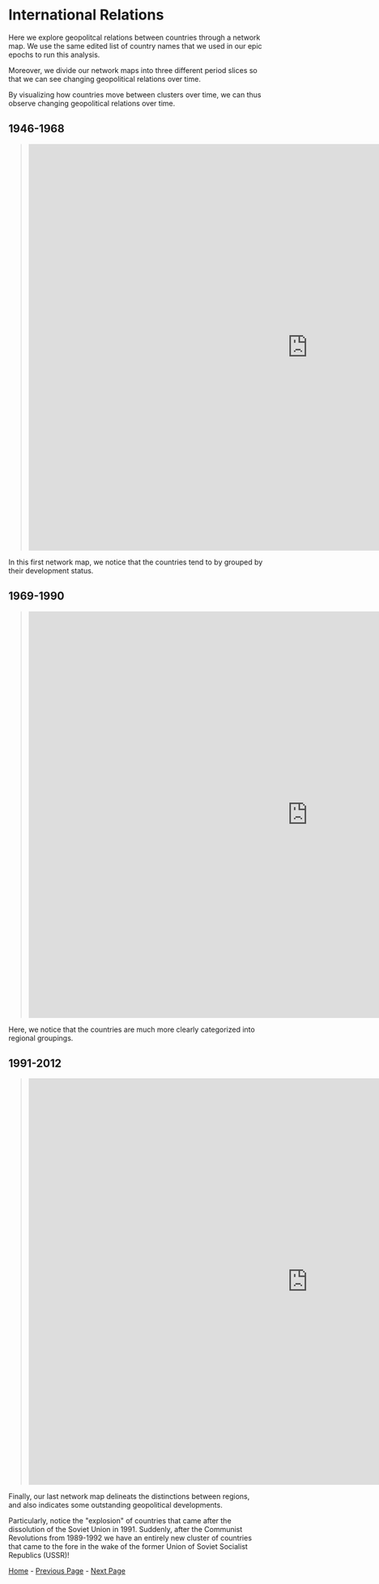 # International Relations
 
Here we explore geopolitcal relations between countries through a network map. We use the same edited list of country names that we used in our epic epochs to run this analysis. 

Moreover, we divide our network maps into three different period slices so that we can see changing geopolitical relations over time. 



By visualizing how countries move between clusters over time, we can thus observe changing geopolitical relations over time. 

## 1946-1968
> <iframe src="https://documents.cortext.net/lib/mapexplorer/explorerjs.html?file=https://assets.cortext.net/docs/d7d64cc38fff0d65a6ff8afbbc8c2894" frameborder="0" style="overflow:hidden;border:1px solid #DDDDDD;" width="1100" height="800" allowfullscreen></iframe>

In this first network map, we notice that the countries tend to by grouped by their development status. 



## 1969-1990

> <iframe src="https://documents.cortext.net/lib/mapexplorer/explorerjs.html?file=https://assets.cortext.net/docs/ec3b4e4e02a0035da7c63f574ca36878" frameborder="0" style="overflow:hidden;border:1px solid #DDDDDD;" width="1100" height="800" allowfullscreen></iframe>

Here, we notice that the countries are much more clearly categorized into regional groupings. 

## 1991-2012

> <iframe src="https://documents.cortext.net/lib/mapexplorer/explorerjs.html?file=https://assets.cortext.net/docs/6c19a2c040fb851fa31254a73f1b7c67" frameborder="0" style="overflow:hidden;border:1px solid #DDDDDD;" width="1100" height="800" allowfullscreen></iframe>

Finally, our last network map delineats the distinctions between regions, and also indicates some outstanding geopolitical developments. 

Particularly, notice the "explosion" of countries that came after the dissolution of the Soviet Union in 1991. Suddenly, after the Communist Revolutions from 1989-1992 we have an entirely new cluster of countries that came to the fore in the wake of the former Union of Soviet Socialist Republics (USSR)!



 [Home](index.md) - [Previous Page](worldbankdnetworkmap.md) - [Next Page](GeographicEpicEpoch.md)
